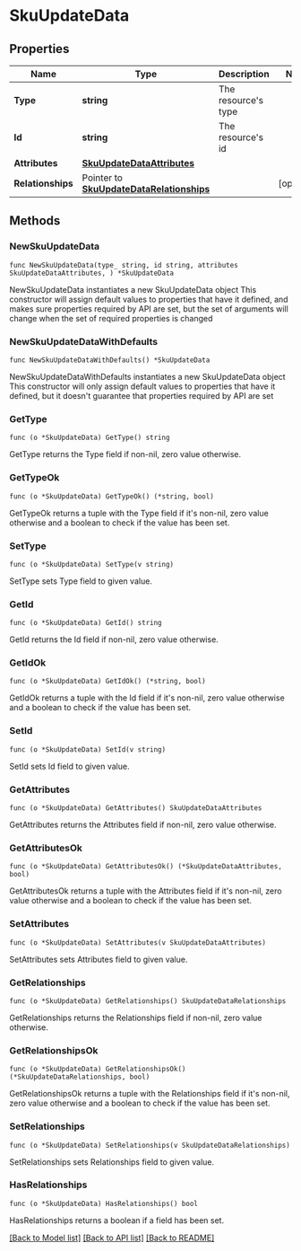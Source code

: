 # SkuUpdateData

## Properties

Name | Type | Description | Notes
------------ | ------------- | ------------- | -------------
**Type** | **string** | The resource&#39;s type | 
**Id** | **string** | The resource&#39;s id | 
**Attributes** | [**SkuUpdateDataAttributes**](SkuUpdateDataAttributes.md) |  | 
**Relationships** | Pointer to [**SkuUpdateDataRelationships**](SkuUpdateDataRelationships.md) |  | [optional] 

## Methods

### NewSkuUpdateData

`func NewSkuUpdateData(type_ string, id string, attributes SkuUpdateDataAttributes, ) *SkuUpdateData`

NewSkuUpdateData instantiates a new SkuUpdateData object
This constructor will assign default values to properties that have it defined,
and makes sure properties required by API are set, but the set of arguments
will change when the set of required properties is changed

### NewSkuUpdateDataWithDefaults

`func NewSkuUpdateDataWithDefaults() *SkuUpdateData`

NewSkuUpdateDataWithDefaults instantiates a new SkuUpdateData object
This constructor will only assign default values to properties that have it defined,
but it doesn't guarantee that properties required by API are set

### GetType

`func (o *SkuUpdateData) GetType() string`

GetType returns the Type field if non-nil, zero value otherwise.

### GetTypeOk

`func (o *SkuUpdateData) GetTypeOk() (*string, bool)`

GetTypeOk returns a tuple with the Type field if it's non-nil, zero value otherwise
and a boolean to check if the value has been set.

### SetType

`func (o *SkuUpdateData) SetType(v string)`

SetType sets Type field to given value.


### GetId

`func (o *SkuUpdateData) GetId() string`

GetId returns the Id field if non-nil, zero value otherwise.

### GetIdOk

`func (o *SkuUpdateData) GetIdOk() (*string, bool)`

GetIdOk returns a tuple with the Id field if it's non-nil, zero value otherwise
and a boolean to check if the value has been set.

### SetId

`func (o *SkuUpdateData) SetId(v string)`

SetId sets Id field to given value.


### GetAttributes

`func (o *SkuUpdateData) GetAttributes() SkuUpdateDataAttributes`

GetAttributes returns the Attributes field if non-nil, zero value otherwise.

### GetAttributesOk

`func (o *SkuUpdateData) GetAttributesOk() (*SkuUpdateDataAttributes, bool)`

GetAttributesOk returns a tuple with the Attributes field if it's non-nil, zero value otherwise
and a boolean to check if the value has been set.

### SetAttributes

`func (o *SkuUpdateData) SetAttributes(v SkuUpdateDataAttributes)`

SetAttributes sets Attributes field to given value.


### GetRelationships

`func (o *SkuUpdateData) GetRelationships() SkuUpdateDataRelationships`

GetRelationships returns the Relationships field if non-nil, zero value otherwise.

### GetRelationshipsOk

`func (o *SkuUpdateData) GetRelationshipsOk() (*SkuUpdateDataRelationships, bool)`

GetRelationshipsOk returns a tuple with the Relationships field if it's non-nil, zero value otherwise
and a boolean to check if the value has been set.

### SetRelationships

`func (o *SkuUpdateData) SetRelationships(v SkuUpdateDataRelationships)`

SetRelationships sets Relationships field to given value.

### HasRelationships

`func (o *SkuUpdateData) HasRelationships() bool`

HasRelationships returns a boolean if a field has been set.


[[Back to Model list]](../README.md#documentation-for-models) [[Back to API list]](../README.md#documentation-for-api-endpoints) [[Back to README]](../README.md)


